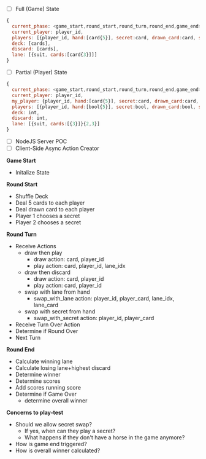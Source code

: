 - [ ] Full (Game) State
```javascript
{
  current_phase: <game_start,round_start,round_turn,round_end,game_end>,
  current_player: player_id,
  players: [{player_id, hand:[card{5}], secret:card, drawn_card:card, swap_card:card, score}{2,3}],
  deck: [cards],
  discard: [cards],
  lane: [{suit, cards:[card{3}]]]
}
```
- [ ] Partial (Player) State
```javascript
{
  current_phase: <game_start,round_start,round_turn,round_end,game_end>,
  current_player: player_id,
  my_player: {player_id, hand:[card{5}], secret:card, drawn_card:card, swap_card:card, score},
  players: [{player_id, hand:[bool{5}], secret:bool, drawn_card:bool, swap_card:bool, score}{2,3}],
  deck: int,
  discard: int,
  lane: [{suit, cards:[{3}]}{2,3}]
}
```
- [ ] NodeJS Server POC
- [ ] Client-Side Async Action Creator

**Game Start**
* Initalize State

**Round Start**
* Shuffle Deck
* Deal 5 cards to each player
* Deal drawn card to each player
* Player 1 chooses a secret
* Player 2 chooses a secret

**Round Turn**
* Receive Actions
  * draw then play
    * draw action: card, player_id
    * play action: card, player_id, lane_idx
  * draw then discard
    * draw action: card, player_id
    * play action: card, player_id
  * swap with lane from hand
    * swap_with_lane action: player_id, player_card, lane_idx, lane_card
  * swap with secret from hand
    * swap_with_secret action: player_id, player_card
* Receive Turn Over Action
* Determine if Round Over
* Next Turn

**Round End**
* Calculate winning lane
* Calculate losing lane+highest discard
* Determine winner
* Determine scores
* Add scores running score
* Determine if Game Over
  * determine overall winner
  
**Concerns to play-test**
* Should we allow secret swap?
  * If yes, when can they play a secret?
  * What happens if they don't have a horse in the game anymore?
* How is game end triggered?
* How is overall winner calculated?

